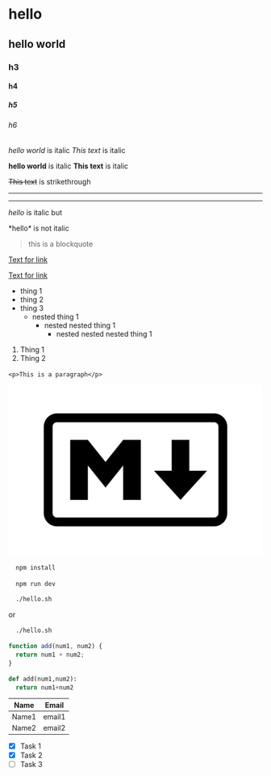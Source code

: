 <!-- Header -->

# hello

## hello world

### h3

#### h4

##### h5

###### h6

<!-- Italic -->
<!-- we can also use * for italic

for example :

*hello*

will return "hello" in italic but when we save it vscode automatically converts it into the second style which uses underscore

-->

_hello world_ is italic
_This text_ is italic

<!-- Strong text -->
<!--
We can also use double underscore for strong text
like


__hello__


will display "hello" as a strong text
but when we save it vs code converts it into first style which uses double asterisk **

-->

**hello world** is italic
**This text** is italic

<!-- Strikethrough -->
<!-- we use double tilda for strikethrough -->

~~This text~~ is strikethrough

<!-- Horizontal Rule -->
<!-- we can use

triple hyphen ---

or


triple underscore

but when saved vsCode converts triple underscore to triple hyphen


-->

---

---

<!-- We can escape the characters using backslash -->

_hello_ is italic
but

\*hello\* is not italic

<!-- Blockquotes -->

> this is a blockquote

<!-- Links

text for link goes inside []

and the link goes inside () adjacent to []

and the title should be next to the link in double quotes (or single quotes)

title will be shown when the mouse hovers over the link


-->

[Text for link](https://www.google.com)

[Text for link](https://www.google.com "Google")

<!-- Unordered list

We can use asterisk or hyphen

* thing 1
* thing 2
* thing 3

or

- thing 1
- thing 2
- thing 3

but when saved vscode converts it into hyphen

-->

- thing 1
- thing 2
- thing 3
  - nested thing 1
    - nested nested thing 1
      - nested nested nested thing 1

<!-- Ordered list

Nested list "Don't know"


-->

1. Thing 1
1. Thing 2

<!-- Inline Code Block -->

`<p>This is a paragraph</p>`

<!-- Images -->
<!-- similar to links but we have to put an exclamation mark before square brackets -->

<!-- ![Markdown Logo][def2]

[def2]: https://markdown-here.com/img/icon256.png -->

<!-- After ![markdown logo][def] there should be atleast 2 newline characters before adding "def:./Markdown-logo" or
"def: https://markdown-here.com/img/icon256.png"
-->

![Markdown Logo][def]

[def]: ./Markdown-Logo.png

<!-- Github Markdown -->

<!-- Code Blocks -->

```
  npm install

  npm run dev
```

<!-- For Code blocks of bash language -->

```bash
  ./hello.sh
```

or

```BASH
  ./hello.sh
```

<!-- For Code blocks of javascript language -->

```javascript
function add(num1, num2) {
  return num1 + num2;
}
```

<!-- For Code blocks of python language -->

```python
def add(num1,num2):
  return num1+num2
```

<!-- Tables -->

| Name  | Email  |
| ----- | ------ |
| Name1 | email1 |
| Name2 | email2 |

<!-- Task Lists -->
<!--
Checked box has an x inside the square brackets
non-checked boxes has a space inside the square brackets

-->

- [x] Task 1
- [x] Task 2
- [ ] Task 3
